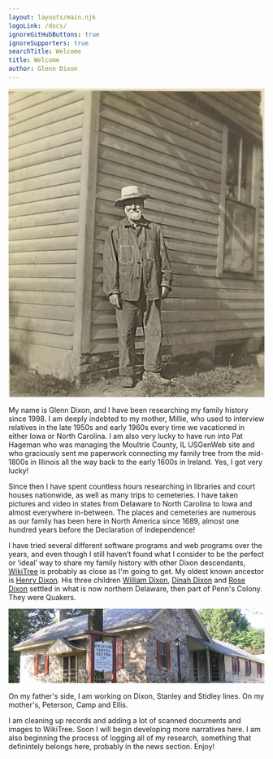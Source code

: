 ```yaml
---
layout: layouts/main.njk
logoLink: /docs/
ignoreGitHubButtons: true
ignoreSupporters: true
searchTitle: Welcome
title: Welcome
author: Glenn Dixon
---
```


![My great great grandfather, William Cornall](/img/GrandpaCornall.jpg)

My name is Glenn Dixon, and I have been researching my family history since 1998. I am deeply indebted to my mother, Millie, who used to interview relatives in the late 1950s and early 1960s every time we vacationed in either Iowa or North Carolina. I am also very lucky to have run into Pat Hageman who was managing the Moultrie County, IL USGenWeb site and who graciously sent me paperwork connecting my family tree from the mid-1800s in Illinois all the way back to the early 1600s in Ireland. Yes, I got very lucky!

Since then I have spent countless hours researching in libraries and court houses nationwide, as well as many trips to cemeteries. I have taken pictures and video in states from Delaware to North Carolina to Iowa and almost everywhere in-between. The places and cemeteries are numerous as our family has been here in North America since 1689, almost one hundred years before the Declaration of Independence!

I have tried several different software programs and web programs over the years, and even though I still haven’t found what I consider to be the perfect or ‘ideal’ way to share my family history with other Dixon descendants, [WikiTree](https://wikitree.com) is probably as close as I'm going to get. My oldest known ancestor is [Henry Dixon](https://www.wikitree.com/wiki/Dixon-347). His three children [William Dixon](https://www.wikitree.com/wiki/Dixon-357), [Dinah Dixon](https://www.wikitree.com/wiki/Dixon-344) and [Rose Dixon](https://www.wikitree.com/wiki/Dixon-353) settled in what is now northern Delaware, then part of Penn's Colony. They were Quakers.

![Hockessin Meeting House](/img/hockessin.jpg)

On my father's side, I am working on Dixon, Stanley and Stidley lines. On my mother's, Peterson, Camp and Ellis.

I am cleaning up records and adding a lot of scanned documents and images to WikiTree. Soon I will begin developing more narratives here. I am also beginning the process of logging all of my research, something that definintely belongs here, probably in the news section. Enjoy!

